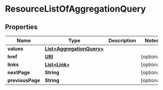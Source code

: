 

# ResourceListOfAggregationQuery

## Properties

Name | Type | Description | Notes
------------ | ------------- | ------------- | -------------
**values** | [**List&lt;AggregationQuery&gt;**](AggregationQuery.md) |  | 
**href** | [**URI**](URI.md) |  |  [optional]
**links** | [**List&lt;Link&gt;**](Link.md) |  |  [optional]
**nextPage** | **String** |  |  [optional]
**previousPage** | **String** |  |  [optional]



